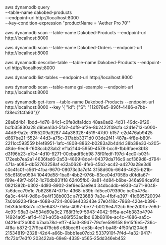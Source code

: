 aws dynamodb query \
    --table-name dakobed-products \
    --endpoint-url http://localhost:8000 \
    --key-condition-expression "productName = 'Aether Pro 70'"

aws dynamodb scan --table-name Dakobed-Products --endpoint-url http://localhost:8000

aws dynamodb scan --table-name Dakobed-Orders --endpoint-url http://localhost:8000

aws dynamodb describe-table --table-name Dakobed-Products --endpoint-url http://localhost:8000

aws dynamodb list-tables --endpoint-url http://localhost:8000

aws dynamodb scan --table-name gsi-example --endpoint-url http://localhost:8000

aws dynamodb get-item --table-name Dakobed-Products --endpoint-url http://localhost:8000 --key '{ "id": {"S": "112078e5-896f-4486-a7bb-f38ec2f4fa93"}}' 


28a8d4b1-1bdd-4d78-84c1-c0fe8dfa1dcb
48aa0ad2-4d31-49dc-9f26-bcfb35830a28
d9bea13d-5fa2-4df9-af2e-8b2422f49cfa
c241e713-b000-44d8-9a2c-8155209a9287
44a38328-4519-47d0-b157-e2d476ab9425
d667be21-5524-44d3-a75c-317abb3371d0
03de2f41-487a-4f8e-b80f-2211cc593559
b1ef8951-1afc-4808-8862-b0283a2b4d4d
38b38e33-b205-48de-9ec6-f608ccb23ab2
ef1a2144-5950-4578-bcc9-1bb6faee3b18
d3196b23-e7c4-4d10-9271-00cbadf6cb98
78f0fedf-197d-4cd0-b03f-172eeb7ea2a1
4636fad6-2a53-4899-8de4-04379da716c6
adf369d8-d794-471a-a085-db52763258af
e32a0626-4fe6-45b2-ac42-a4270a28e3d6
c0c41c01-c561-41ba-9670-08073c3a7df4
3158d60b-6646-4625-b21b-55c6189e0594
10449d58-1ba6-4bb2-976b-83ce04d7058b
d0fdfa67-f99e-49f7-b912-1c70db931f18
62405fb0-9a81-4d84-b6be-346a994ca91d
0821392b-b302-4d93-8902-3ef6ed5ae9e4
34dbcddb-e933-4a71-9048-7a6dccc79e1c
7b828674-071e-4368-b39b-fd5ce079390c
be0b476a-6a3c-444f-9d6e-9e4f138b003c
a7f23688-7a3e-4fbf-a397-41d685720094
7a0b6923-f8ce-4688-a724-8066e403343e
37e0418c-7868-420e-b396-feb3ddd68d7c
c25e6437-756a-4097-be77-b0f29e47f2cb
6ee2d01b-7e8d-4c93-98a3-b4534d60a3c2
768f3fc9-5943-4042-9f5a-ac4b383b4794
14924a05-af1d-4121-a05b-a66f553ac1bd
63b6810e-ac4c-4886-aa5c-0421edf2b0b0
b7aab78d-eff7-45a3-89d7-79cfee599158
9e15f6e5-736c-4f8a-b872-27f9ca479cb6
c68bcc61-ce3b-4ee1-ba48-4f50fa1204c8
21534819-2328-42d4-a66b-0bbb1ee07cb2
5337910f-7f4d-4a32-9417-ffc73bf7e3f0
203422ab-68e8-4339-b565-25dd346eb452


